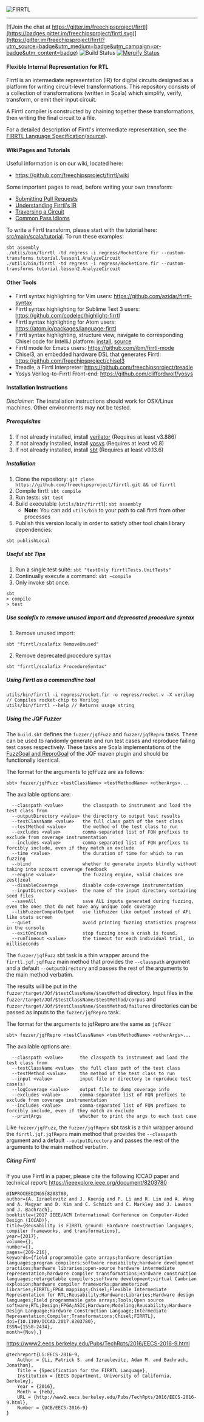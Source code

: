 ![FIRRTL](https://raw.githubusercontent.com/freechipsproject/firrtl/master/doc/images/firrtl_logo.svg?sanitize=true)

---

[![Join the chat at https://gitter.im/freechipsproject/firrtl](https://badges.gitter.im/freechipsproject/firrtl.svg)](https://gitter.im/freechipsproject/firrtl?utm_source=badge&utm_medium=badge&utm_campaign=pr-badge&utm_content=badge)
![Build Status](https://github.com/chipsalliance/firrtl/workflows/Continuous%20Integration/badge.svg)
[![Mergify Status][mergify-status]][mergify]

[mergify]: https://mergify.io
[mergify-status]: https://img.shields.io/endpoint.svg?url=https://gh.mergify.io/badges/chipsalliance/firrtl&style=flat

#### Flexible Internal Representation for RTL

 Firrtl is an intermediate representation (IR) for digital circuits designed as a platform for writing circuit-level transformations.
 This repository consists of a collection of transformations (written in Scala) which simplify, verify, transform, or emit their input circuit.

 A Firrtl compiler is constructed by chaining together these transformations, then writing the final circuit to a file.

 For a detailed description of Firrtl's intermediate representation, see the [FIRRTL Language Specification](https://github.com/chipsalliance/firrtl-spec/releases/latest/download/spec.pdf)([source](https://github.com/chipsalliance/firrtl-spec)).

#### Wiki Pages and Tutorials

Useful information is on our wiki, located here:
* https://github.com/freechipsproject/firrtl/wiki

Some important pages to read, before writing your own transform:
* [Submitting Pull Requests](https://github.com/freechipsproject/firrtl/wiki/Submitting-a-Pull-Request)
* [Understanding Firrtl's IR](https://github.com/freechipsproject/firrtl/wiki/Understanding-Firrtl-Intermediate-Representation)
* [Traversing a Circuit](https://github.com/freechipsproject/firrtl/wiki/traversing-a-circuit)
* [Common Pass Idioms](https://github.com/freechipsproject/firrtl/wiki/Common-Pass-Idioms)

To write a Firrtl transform, please start with the tutorial here: [src/main/scala/tutorial](https://github.com/freechipsproject/firrtl/blob/master/src/main/scala/tutorial).
To run these examples:
```
sbt assembly
./utils/bin/firrtl -td regress -i regress/RocketCore.fir --custom-transforms tutorial.lesson1.AnalyzeCircuit
./utils/bin/firrtl -td regress -i regress/RocketCore.fir --custom-transforms tutorial.lesson2.AnalyzeCircuit
```

#### Other Tools
* Firrtl syntax highlighting for Vim users: https://github.com/azidar/firrtl-syntax
* Firrtl syntax highlighting for Sublime Text 3 users: https://github.com/codelec/highlight-firrtl
* Firrtl syntax highlighting for Atom users: https://atom.io/packages/language-firrtl
* Firrtl syntax highlighting, structure view, navigate to corresponding Chisel code for IntelliJ platform: [install](https://plugins.jetbrains.com/plugin/14183-easysoc-firrtl), [source](https://github.com/easysoc/easysoc-firrtl)
* Firrtl mode for Emacs users: https://github.com/ibm/firrtl-mode
* Chisel3, an embedded hardware DSL that generates Firrtl: https://github.com/freechipsproject/chisel3
* Treadle, a Firrtl Interpreter: https://github.com/freechipsproject/treadle
* Yosys Verilog-to-Firrtl Front-end: https://github.com/cliffordwolf/yosys

#### Installation Instructions
*Disclaimer*: The installation instructions should work for OSX/Linux machines. Other environments may not be tested.

##### Prerequisites
 1. If not already installed, install [verilator](http://www.veripool.org/projects/verilator/wiki/Installing) (Requires at least v3.886)
 1. If not already installed, install [yosys](http://www.clifford.at/yosys/) (Requires at least v0.8)
 1. If not already installed, install [sbt](http://www.scala-sbt.org/) (Requires at least v0.13.6)

##### Installation
 1. Clone the repository:
    ```git clone https://github.com/freechipsproject/firrtl.git && cd firrtl```
 1. Compile firrtl: ```sbt compile```
 1. Run tests: ```sbt test```
 1. Build executable (`utils/bin/firrtl`): ```sbt assembly```
    * **Note:** You can add `utils/bin` to your path to call firrtl from other processes
 1. Publish this version locally in order to satisfy other tool chain library dependencies:
```
sbt publishLocal
```

##### Useful sbt Tips
 1. Run a single test suite:
 `sbt "testOnly firrtlTests.UnitTests"`
 2. Continually execute a command:
 `sbt ~compile`
 3. Only invoke sbt once:
```
sbt
> compile
> test
```

##### Use scalafix to remove unused import and deprecated procedure syntax
 1. Remove unused import:
```
sbt "firrtl/scalafix RemoveUnused"
```
 2. Remove deprecated procedure syntax
```
sbt "firrtl/scalafix ProcedureSyntax"
```

##### Using Firrtl as a commandline tool
```
utils/bin/firrtl -i regress/rocket.fir -o regress/rocket.v -X verilog // Compiles rocket-chip to Verilog
utils/bin/firrtl --help // Returns usage string
```

##### Using the JQF Fuzzer
The `build.sbt` defines the `fuzzer/jqfFuzz` and `fuzzer/jqfRepro` tasks. These
can be used to randomly generate and run test cases and reproduce failing test
cases respectively. These tasks are Scala implementations of the [FuzzGoal and
ReproGoal](https://github.com/rohanpadhye/JQF/tree/master/maven-plugin/src/main/java/edu/berkeley/cs/jqf/plugin)
of the JQF maven plugin and should be functionally identical.

The format for the arguments to jqfFuzz are as follows:
```
sbt> fuzzer/jqfFuzz <testClassName> <testMethodName> <otherArgs>...
```

The available options are:
```
  --classpath <value>       the classpath to instrument and load the test class from
  --outputDirectory <value> the directory to output test results
  --testClassName <value>   the full class path of the test class
  --testMethod <value>      the method of the test class to run
  --excludes <value>        comma-separated list of FQN prefixes to exclude from coverage instrumentation
  --includes <value>        comma-separated list of FQN prefixes to forcibly include, even if they match an exclude
  --time <value>            the duration of time for which to run fuzzing
  --blind                   whether to generate inputs blindly without taking into account coverage feedback
  --engine <value>          the fuzzing engine, valid choices are zest|zeal
  --disableCoverage         disable code-coverage instrumentation
  --inputDirectory <value>  the name of the input directory containing seed files
  --saveAll                 save ALL inputs generated during fuzzing, even the ones that do not have any unique code coverage
  --libFuzzerCompatOutput   use libFuzzer like output instead of AFL like stats screen
  --quiet                   avoid printing fuzzing statistics progress in the console
  --exitOnCrash             stop fuzzing once a crash is found.
  --runTimeout <value>      the timeout for each individual trial, in milliseconds
```

The `fuzzer/jqfFuzz` sbt task is a thin wrapper around the `firrtl.jqf.jqfFuzz`
main method that provides the `--classpath` argument and a default
`--outputDirectory` and passes the rest of the arguments to the main method
verbatim.

The results will be put in the `fuzzer/target/JQf/$testClassName/$testMethod`
directory. Input files in the
`fuzzer/target/JQf/$testClassName/$testMethod/corpus` and
`fuzzer/target/JQf/$testClassName/$testMethod/failures` directories can be
passed as inputs to the `fuzzer/jqfRepro` task.


The format for the arguments to jqfRepro are the same as `jqfFuzz`
```
sbt> fuzzer/jqfRepro <testClassName> <testMethodName> <otherArgs>...
```

The available options are:

```
  --classpath <value>      the classpath to instrument and load the test class from
  --testClassName <value>  the full class path of the test class
  --testMethod <value>     the method of the test class to run
  --input <value>          input file or directory to reproduce test case(s)
  --logCoverage <value>    output file to dump coverage info
  --excludes <value>       comma-separated list of FQN prefixes to exclude from coverage instrumentation
  --includes <value>       comma-separated list of FQN prefixes to forcibly include, even if they match an exclude
  --printArgs              whether to print the args to each test case
```

Like `fuzzer/jqfFuzz`, the `fuzzer/jqfRepro` sbt task is a thin wrapper around
the `firrtl.jqf.jqfRepro` main method that provides the `--classpath` argument
and a default `--outputDirectory` and passes the rest of the arguments to the
main method verbatim.

##### Citing Firrtl

If you use Firrtl in a paper, please cite the following ICCAD paper and technical report:
https://ieeexplore.ieee.org/document/8203780
```
@INPROCEEDINGS{8203780, 
author={A. Izraelevitz and J. Koenig and P. Li and R. Lin and A. Wang and A. Magyar and D. Kim and C. Schmidt and C. Markley and J. Lawson and J. Bachrach}, 
booktitle={2017 IEEE/ACM International Conference on Computer-Aided Design (ICCAD)}, 
title={Reusability is FIRRTL ground: Hardware construction languages, compiler frameworks, and transformations}, 
year={2017}, 
volume={}, 
number={}, 
pages={209-216}, 
keywords={field programmable gate arrays;hardware description languages;program compilers;software reusability;hardware development practices;hardware libraries;open-source hardware intermediate representation;hardware compiler transformations;Hardware construction languages;retargetable compilers;software development;virtual Cambrian explosion;hardware compiler frameworks;parameterized libraries;FIRRTL;FPGA mappings;Chisel;Flexible Intermediate Representation for RTL;Reusability;Hardware;Libraries;Hardware design languages;Field programmable gate arrays;Tools;Open source software;RTL;Design;FPGA;ASIC;Hardware;Modeling;Reusability;Hardware Design Language;Hardware Construction Language;Intermediate Representation;Compiler;Transformations;Chisel;FIRRTL}, 
doi={10.1109/ICCAD.2017.8203780}, 
ISSN={1558-2434}, 
month={Nov},}
```

https://www2.eecs.berkeley.edu/Pubs/TechRpts/2016/EECS-2016-9.html
```
@techreport{Li:EECS-2016-9,
    Author = {Li, Patrick S. and Izraelevitz, Adam M. and Bachrach, Jonathan},
    Title = {Specification for the FIRRTL Language},
    Institution = {EECS Department, University of California, Berkeley},
    Year = {2016},
    Month = {Feb},
    URL = {http://www2.eecs.berkeley.edu/Pubs/TechRpts/2016/EECS-2016-9.html},
    Number = {UCB/EECS-2016-9}
}
```
